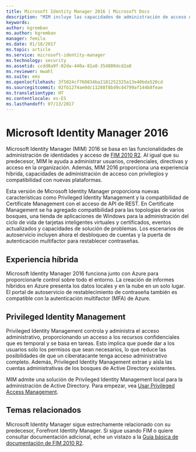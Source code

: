 ```yaml
---
title: Microsoft Identity Manager 2016 | Microsoft Docs
description: "MIM incluye las capacidades de administración de acceso de FIM 2010 y le ayuda a administrar usuarios, credenciales, directivas y acceso dentro de su organización."
keywords: 
author: kgremban
ms.author: kgremban
manager: femila
ms.date: 01/18/2017
ms.topic: article
ms.service: microsoft-identity-manager
ms.technology: security
ms.assetid: ccdd8a9f-02da-440a-81a8-354800dcd2a8
ms.reviewer: mwahl
ms.suite: ems
ms.openlocfilehash: 3f5024cf760834ba2181252325a13e40bda520cd
ms.sourcegitcommit: 02fb1274ae0dc11288f8bd9cd4799af144b8feae
ms.translationtype: HT
ms.contentlocale: es-ES
ms.lasthandoff: 07/13/2017
---
```

# Microsoft Identity Manager 2016
<a id="microsoft-identity-manager-2016" class="xliff"></a>
Microsoft Identity Manager (MIM) 2016 se basa en las funcionalidades de administración de identidades y acceso de [FIM 2010 R2](https://technet.microsoft.com/library/jj133885.aspx). Al igual que su predecesor, MIM le ayuda a administrar usuarios, credenciales, directivas y acceso en la organización.  Además, MIM 2016 proporciona una experiencia híbrida, capacidades de administración de acceso con privilegios y compatibilidad con nuevas plataformas.

Esta versión de Microsoft Identity Manager proporciona nuevas características como Privileged Identity Management y la compatibilidad de Certificate Management con el acceso de API de REST. En Certificate Management se ha agregado compatibilidad para las topologías de varios bosques, una tienda de aplicaciones de Windows para la administración del ciclo de vida de tarjetas inteligentes virtuales y certificados, eventos actualizados y capacidades de solución de problemas. Los escenarios de autoservicio incluyen ahora el desbloqueo de cuentas y la puerta de autenticación multifactor para restablecer contraseñas.

## Experiencia híbrida
<a id="hybrid-experience" class="xliff"></a>
Microsoft Identity Manager 2016 funciona junto con Azure para proporcionarle control sobre todo el entorno. La creación de informes híbridos en Azure presenta los datos locales y en la nube en un solo lugar. El portal de autoservicio de restablecimiento de contraseña también es compatible con la autenticación multifactor (MFA) de Azure.

## Privileged Identity Management
<a id="privileged-identity-management" class="xliff"></a>
Privileged Identity Management controla y administra el acceso administrativo, proporcionando un acceso a los recursos confidenciales que es temporal y se basa en tareas. Esto implica que puede dar a los usuarios solo los permisos que sean necesarios, lo que reduce las posibilidades de que un ciberatacante tenga acceso administrativo completo. Además, Privileged Identity Management extrae y aísla las cuentas administrativas de los bosques de Active Directory existentes.

MIM admite una solución de Privileged Identity Management local para la administración de Active Directory. Para empezar, vea [Usar Privileged Access Management](./pam/privileged-identity-management-for-active-directory-domain-services.md).

## Temas relacionados
<a id="related-topics" class="xliff"></a>
Microsoft Identity Manager sigue estrechamente relacionado con su predecesor, Forefront Identity Manager. Si sigue usando FIM o quiere consultar documentación adicional, eche un vistazo a la [Guía básica de documentación de FIM 2010 R2](https://technet.microsoft.com/library/jj133885.aspx).
